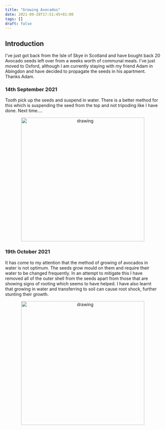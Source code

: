 ```yaml
---
title: "Growing Avocados"
date: 2021-09-28T17:51:45+01:00
tags: []
draft: false
---
```


## Introduction 

I've just got back from the Isle of Skye in Scotland and have bought back 20 Avocado seeds left over from a weeks worth of communal meals. I've just moved to Oxford, although I am currently staying with my friend Adam in Abingdon and have decided to propagate the seeds in his apartment. Thanks Adam.


<div class="container">
  <div class="row">
    <div class="col">
      <h3>14th September 2021</h3>
      Tooth pick up the seeds and suspend in water. There is a better method for this which is suspending the seed from the top and not tripoding like I have done. Next time....
    </div>
  <div class="col">
     <p align="center"> 
		<img src="/eukarya/images/avacado/IMG_4885.jpeg" alt="drawing" width="400px"/>
	</p>
  </div>
</div>
</div>

<div class="container">
  <div class="row">
    <div class="col">
      <h3>19th October 2021</h3>
		It has come to my attention that the method of growing of avocados in water is not optimum. The seeds grow mould on them and require their water to be changed frequently. 
    In an attempt to mitigate this I have removed all of the outer shell from the seeds apart from those that are showing signs of rooting which seems to have helped. I have also learnt that growing in water and transferring to soil can cause root shock, further stunting their growth.  
    </div>
  <div class="col">
	<p align="center"> 
		<img src="/eukarya/images/avacado/IMG_5258.jpeg" alt="drawing" width="400px"/>
	</p>
  </div>
</div>
</div> 

